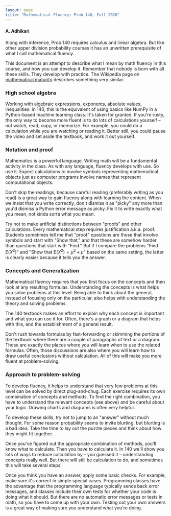 ```yaml
---
layout: page
title: "Mathematical Fluency: Prob 140, Fall 2020"
---
```


#### A. Adhikari ####

Along with inference, Prob 140 requires calculus and linear algebra. But like other upper division probability courses it has an unwritten prerequisite of what I call mathematical fluency. 

This document is an attempt to describe what I mean by math fluency in this course, and how you can develop it. Remember that nobody is born with all these skills. They develop with practice. The Wikipedia page on [mathematical maturity](https://en.wikipedia.org/wiki/Mathematical_maturity#cite_note-1) describes something very similar.

### High school algebra ###
Working with algebraic expressions, exponents, absolute values, inequalities: in 140, this is the equivalent of using basics like NumPy in a Python-based machine learning class. It's taken for granted. If you're rusty, the only way to become more fluent is to do lots of calculations yourself – not watch, read, copy, or memorize. For example, you could do a calculation while you are watching or reading it. Better still, you could pause the video and set aside the textbook, and work it out yourself.  

### Notation and proof ###
Mathematics is a powerful language. Writing math will be a fundamental activity in the class. As with any language, fluency develops with use. So use it. Expect calculations to involve symbols representing mathematical objects just as computer programs involve names that represent computational objects. 

Don't skip the readings, because careful reading (preferably writing as you read) is a great way to gain fluency along with learning the content. When we insist that you write correctly, don't dismiss it as "picky" any more than you'd dismiss a Python error message as picky. Fix it to write exactly what you mean, not kinda sorta what you mean.

Try not to make artificial distinctions between "proofs" and other calculations. Every mathematical step requires justification a.k.a. proof. Students sometimes tell me that "proof" questions are those that involve symbols and start with "Show that," and that these are somehow harder than questions that start with "Find." But if I compare the problems "Find $E(X^2)$" and "Show that $E(X^2) = \mu^2 + \mu$" based on the same setting, the latter is clearly easier because it tells you the answer.

### Concepts and Generalization ###
Mathematical fluency requires that you first focus on the concepts and then look at any resulting formulas. Understanding the concepts is what helps you solve problems at this level. Being able to think about the general, instead of focusing only on the particular, also helps with understanding the theory and solving problems.

The 140 textbook makes an effort to explain why each concept is important and what you can use it for. Often, there's a graph or a diagram that helps with this, and the establishment of a general result.

Don't rush towards formulas by fast-forwarding or skimming the portions of the textbook where there are a couple of paragraphs of text or a diagram. Those are exactly the places where you will learn when to use the related formulas. Often, those discussions are also where you will learn how to draw useful conclusions without calculation. All of this will make you more fluent at problem-solving.

### Approach to problem-solving ###
To develop fluency, it helps to understand that very few problems at this level can be solved by direct plug-and-chug. Each exercise requires its own combination of concepts and methods. To find the right combination, you have to understand the relevant concepts (see above) and be careful about your logic. Drawing charts and diagrams is often very helpful.

To develop these skills, try not to jump to an "answer" without much thought. For some reason probability seems to invite blurting, but blurting is a bad idea. Take the time to lay out the puzzle pieces and think about how they might fit together.

Once you've figured out the appropriate combination of methods, you'll know what to calculate. Then you have to calculate it. In 140 we'll show you lots of ways to reduce calculation by – you guessed it – understanding concepts really well. But there will still be calculation to do, and sometimes this will take several steps. 

Once you think you have an answer, apply some basic checks. For example, make sure it's correct in simple special cases. Programming classes have the advantage that the programming language typically sends back error messages, and classes include their own tests for whether your code is doing what it should. But there are no automatic error messages or tests in math, so you have to come up with your own. Testing out your own answers is a great way of making sure you understand what you're doing.